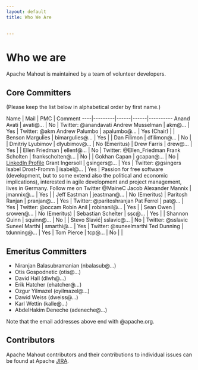 ```yaml
---
layout: default
title: Who We Are

    
---
```


<a name="WhoWeAre-Whoweare"></a>
# Who we are

Apache Mahout is maintained by a team of volunteer developers.

<a name="WhoWeAre-CoreCommitters"></a>
## Core Committers

(Please keep the list below in alphabetical order by first name.)

Name | Mail | PMC | Comment 
----|---------|------|------|----------
Anand Avati | avati@... | No | Twitter: @anandavati
Andrew Musselman | akm@... | Yes | Twitter: @akm
Andrew Palumbo | apalumbo@... | Yes (Chair) | |
Benson Margulies | bimargulies@... | Yes | |
Dan Filimon | dfilimon@... | No | |
Dmitriy Lyubimov | dlyubimov@... | No (Emeritus) | 
Drew Farris | drew@... | Yes | |
Ellen Friedman | ellenf@... | No | Twitter: @Ellen_Friedman 
Frank Scholten | frankscholten@... | No | |
Gokhan Capan | gcapan@... | No | <a href="http://www.linkedin.com/in/gokhancapan">LinkedIn Profile</a>
Grant Ingersoll | gsingers@... | Yes | Twitter: @gsingers
Isabel Drost-Fromm | isabel@... | Yes | Passion for free software (development, but to some extend also the political and economic implications), interested in agile development and project management, lives in Germany. Follow me on Twitter @MaineC
Jacob Alexander Mannix | jmannix@... | Yes | |
Jeff Eastman | jeastman@... | No (Emeritus) |
Paritosh Ranjan | pranjan@... | Yes | Twitter: @paritoshranjan
Pat Ferrel | pat@... |  Yes | Twitter: @occam 
Robin Anil | robinanil@... | Yes | |
Sean Owen | srowen@... | No (Emeritus) |
Sebastian Schelter | ssc@... | Yes | |
Shannon Quinn | squinn@... | No | |
Stevo Slavić|  sslavic@... | No | Twitter: @sslavic
Suneel Marthi | smarthi@... | Yes | Twitter: @suneelmarthi
Ted Dunning | tdunning@... |  Yes | 
Tom Pierce | tcp@... | No | |

<a name="WhoWeAre-EmeritusCommitters"></a>
## Emeritus Committers

* Niranjan Balasubramanian (nbalasub@...)
* Otis Gospodnetic (otis@...)
* David Hall (dlwh@...)
* Erik Hatcher (ehatcher@...)
* Ozgur Yilmazel (oyilmazel@...)
* Dawid Weiss (dweiss@...)
* Karl Wettin (kalle@...)
* AbdelHakim Deneche (adeneche@...)

Note that the email addresses above end with @apache.org.

<a name="WhoWeAre-Contributors"></a>
## Contributors

Apache Mahout contributors and their contributions to individual issues can be found at Apache <a href="http://issues.apache.org/jira/browse/MAHOUT">JIRA</a>.